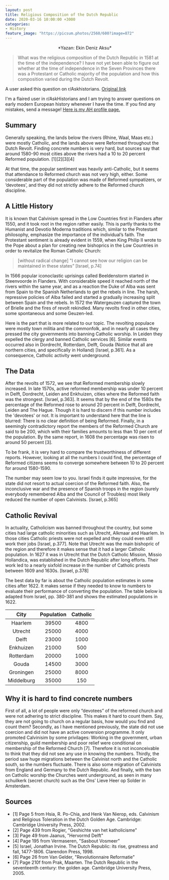 ```yaml
---
layout: post
title: Religious Composition of the Dutch Republic
date: 2020-03-16 10:00:00 +3000
categories:
- History
feature_image: "https://picsum.photos/2560/600?image=872"
---
```


<p style="text-align: center;">
*Yazan: Ekin Deniz Aksu*
</p>


> What was the religious composition of the Dutch Republic in 1581 at the time of the independence? I have not yet been able to figure out whether at the time of independence in the Seven Provinces there was a Protestant or Catholic majority of the population and how this composition varied during the Dutch Revolt.

A user asked this question on r/Askhistorians. [Original link](https://www.reddit.com/r/AskHistorians/comments/6aq6j4/what_was_the_religious_composition_of_the_dutch/dovz6fg/)

I'm a flaired user in r/AskHistorians and I am trying to answer questions on early modern European history whenever I have the time. If you find any mistakes, send a message! [Here is my AH profile page.](https://www.reddit.com/r/AskHistorians/wiki/profiles/ekinda)

## Summary

Generally speaking, the lands below the rivers (Rhine, Waal, Maas etc.) were mostly Catholic, and the lands above were Reformed throughout the Dutch Revolt. Finding concrete numbers is very hard, but sources say that around 1580-90 most cities above the rivers had a 10 to 20 percent Reformed population. [1][2][3][4]

At that time, the popular sentiment was heavily anti-Catholic, but it seems that attendance to Reformed church was not very high, either. Some considerable part of the population was made of Reformed sympatizers, or ‘devotees’, and they did not strictly adhere to the Reformed church discipline.

## A Little History

It is known that Calvinism spread in the Low Countries first in Flanders after 1550, and it took root in the region rather easily. This is partly thanks to the Humanist and Devotio Moderna traditions which, similar to the Protestant philosophy, emphasize the importance of the individual’s faith. The Protestant sentiment is already evident in 1559, when King Philip II wrote to the Pope about a plan for creating new bishoprics in the Low Countries in order to revitalize the Roman Catholic Church:

> [without radical change] "I cannot see how our religion can be maintained in these states” [Israel, p.74]

In 1566 popular iconoclastic uprisings called Beeldenstorm started in Steenvoorde in Flanders. With considerable speed it reached north of the rivers within the same year, and as a reaction the Duke of Alba was sent from Spain to the Spanish Netherlands to get the rebels in line. The harsh, repressive policies of Alba failed and started a gradually increasing split between Spain and the rebels. In 1572 the Watergeuzen captured the town of Brielle and the fires of revolt rekindled. Many revolts fired in other cities, some spontaneous and some Geuzen-led.

Here is the part that is more related to our topic. The revolting populace were mostly town militia and the commonfolk, and in nearly all cases they pressed the city governments into banning Catholic worship. In Leiden they expelled the clergy and banned Catholic services [6]. Similar events occurred also in Dordrecht, Rotterdam, Delft, Gouda (Notice that all are northern cities, and specifically in Holland) [Israel, p.361]. As a consequence, Catholic activity went underground.

## The Data

After the revolts of 1572, we see that Reformed membership slowly increased. In late 1570s, active reformed membership was under 10 percent in Delft, Dordrecht, Leiden and Enkhuizen, cities where the Reformed faith was the strongest. [Israel, p.363]. It seems that by the end of the 1580s the percentage of the Reformed rose to around 20 percent in Delft, Dordrecht, Leiden and The Hague. Though it is hard to discern if this number includes the 'devotees' or not. It is important to understand here that the line is blurred: There is no clear definition of being Reformed. Finally, in a seemingly contradictory report the members of the Reformed Church are said to be 200, which with their families amounts to less than 10 per cent of the population. By the same report, in 1608 the percentage was risen to around 50 percent [3].

To be frank, it is very hard to compare the trustworthiness of different reports. However, looking at all the numbers I could find, the percentage of Reformed citizens seems to converge somewhere between 10 to 20 percent for around 1580-1590.

The number may seem low to you. Israel finds it quite impressive, for the state did not resort to actual coercion of the Reformed faith. Also, the inconclusive war and the presence of Spanish troops in the region (surely everybody remembered Alba and the Council of Troubles) most likely reduced the number of open Calvinists. [Israel, p.365]

## Catholic Revival

In actuality, Catholicism was banned throughout the country, but some cities had large catholic minorities such as Utrecht, Alkmaar and Haarlem. In those cities Catholic priests were not expelled and they could even still work their jobs [Israel, p.377]. Note that Utrecht was the main bishopric of the region and therefore it makes sense that it had a larger Catholic population. In 1627 it was in Utrecht that the Dutch Catholic Mission, Missio Hollandica, was established in the Dutch Republic after long efforts. Their work led to a nearly sixfold increase in the number of Catholic priests between 1609 and 1630s. [Israel, p.378]

The best data by far is about the Catholic population estimates in some cities after 1622. It makes sense if they needed to know to numbers to evaluate their performance of converting the population. The table below is adapted from Israel, pp. 380-381 and shows the estimated populations in 1622.

| City       |	Population |	Catholic |
|  :----: |  :----: |  :----: |
| Haarlem    |	39500      | 4800      |
| Utrecht    |	25000      | 4000      |
| Delft      |	23000      | 1000      |
| Enkhuizen  |	21000	     | 500       |
| Rotterdam  |	20000	     | 1000      |
| Gouda      |	14500      | 3000      |
| Groningen  |	25000      | 8000      |
| Middelburg |	35000      | 150       |

## Why it is hard to find concrete numbers

First of all, a lot of people were only “devotees” of the reformed church and were not adhering to strict discipline. This makes it hard to count them. Say, they are not going to church on a regular basis, how would you find and count them? Secondly, as I have mentioned previously, the state did not use coercion and did not have an active conversion programme. It only promoted Calvinisim by some privilages: Working in the government, urban citizenship, guild membership and poor relief were conditional on membership of the Reformed Church [7]. Therefore it is not inconceivable to think that they did not see any use in knowing the numbers. Thirdly, the period saw huge migrations between the Calvinist north and the Catholic south, so the numbers fluctuate. There is also some migration of Calvinists from England and Germany to the Dutch Republic. And finally, with the ban on Catholic worship the Churches went underground, as seen in many schuilkerk (secret church) such as the Ons’ Lieve Heer op Solder in Amsterdam.

## Sources

- [1] Page 5 from Hsia, R. Po-Chia, and Henk Van Nierop, eds. Calvinism and Religious Toleration in the Dutch Golden Age. Cambridge: Cambridge University Press, 2002.
- [2] Page 439 from Rogier, "Geshichte van het katholicisme"
- [3] Page 49 from Jaanus, "Hervormd Delft"
- [4] Page 195 from Vermaseren, "Sasbout Vosmeer"
- [5] Israel, Jonathan Irvine. The Dutch Republic: its rise, greatness and fall, 1477-1806. Clarendon Press, 1998.
- [6] Page 26 from Van Gelder, "Revolutionnaire Reformatie"
- [7] Page 210f from Prak, Maarten. The Dutch Republic in the seventeenth century: the golden age. Cambridge University Press, 2005.
